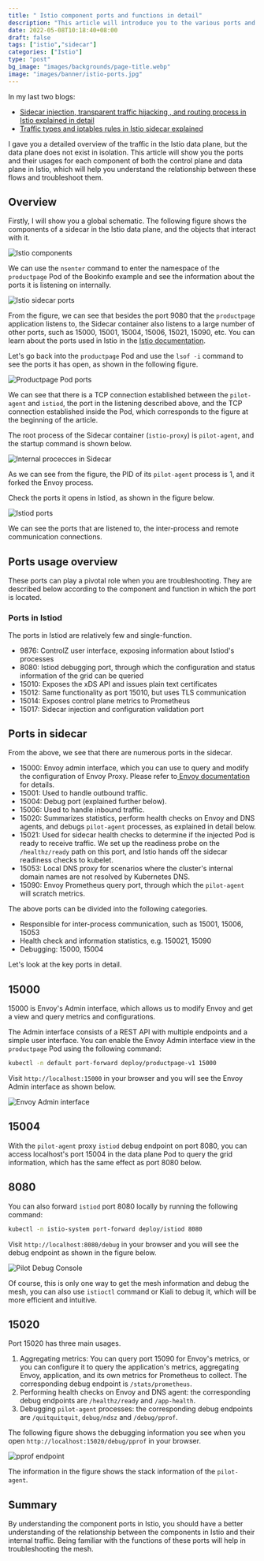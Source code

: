 ```yaml
---
title: " Istio component ports and functions in detail"
description: "This article will introduce you to the various ports and functions of the Istio control plane and data plane."
date: 2022-05-08T10:18:40+08:00
draft: false
tags: ["istio","sidecar"]
categories: ["Istio"]
type: "post"
bg_image: "images/backgrounds/page-title.webp"
image: "images/banner/istio-ports.jpg"
---
```


In my last two blogs:

- [Sidecar injection, transparent traffic hijacking , and routing process in Istio explained in detail](/en/blog/sidecar-injection-iptables-and-traffic-routing/)
- [Traffic types and iptables rules in Istio sidecar explained](/en/blog/istio-sidecar-traffic-types/)

I gave you a detailed overview of the traffic in the Istio data plane, but the data plane does not exist in isolation. This article will show you the ports and their usages for each component of both the control plane and data plane in Istio, which will help you understand the relationship between these flows and troubleshoot them.

## Overview

Firstly, I will show you a global schematic. The following figure shows the components of a sidecar in the Istio data plane, and the objects that interact with it.

![Istio components](istio-ports-components.webp)

We can use the `nsenter` command to enter the namespace of the `productpage` Pod of the Bookinfo example and see the information about the ports it is listening on internally.

![Istio sidecar ports](sidecar-ports.webp)

From the figure, we can see that besides the port 9080 that the `productpage` application listens to, the Sidecar container also listens to a large number of other ports, such as 15000, 15001, 15004, 15006, 15021, 15090, etc. You can learn about the ports used in Istio in the [Istio documentation](https://istio.io/latest/docs/ops/deployment/requirements/).

Let's go back into the `productpage` Pod and use the `lsof -i` command to see the ports it has open, as shown in the following figure.

![Productpage Pod ports](product-pod-ports.webp)

We can see that there is a TCP connection established between the `pilot-agent` and `istiod`, the port in the listening described above, and the TCP connection established inside the Pod, which corresponds to the figure at the beginning of the article.

The root process of the Sidecar container (`istio-proxy`) is `pilot-agent`, and the startup command is shown below.

![Internal procecces in Sidecar](sidecar-procecces.webp)

As we can see from the figure, the PID of its `pilot-agent` process is 1, and it forked the Envoy process.

Check the ports it opens in Istiod, as shown in the figure below.

![Istiod ports](sidecar-lsof.webp)

We can see the ports that are listened to, the inter-process and remote communication connections.

## Ports usage overview

These ports can play a pivotal role when you are troubleshooting. They are described below according to the component and function in which the port is located.

### Ports in Istiod

The ports in Istiod are relatively few and single-function.

- 9876: ControlZ user interface, exposing information about Istiod's processes
- 8080: Istiod debugging port, through which the configuration and status information of the grid can be queried
- 15010: Exposes the xDS API and issues plain text certificates
- 15012: Same functionality as port 15010, but uses TLS communication
- 15014: Exposes control plane metrics to Prometheus
- 15017: Sidecar injection and configuration validation port

## Ports in sidecar

From the above, we see that there are numerous ports in the sidecar.

- 15000: Envoy admin interface, which you can use to query and modify the configuration of Envoy Proxy. Please refer to[ Envoy documentation](https://www.envoyproxy.io/docs/envoy/latest/operations/admin) for details.
- 15001: Used to handle outbound traffic.
- 15004: Debug port (explained further below).
- 15006: Used to handle inbound traffic.
- 15020: Summarizes statistics, perform health checks on Envoy and DNS agents, and debugs `pilot-agent` processes, as explained in detail below.
- 15021: Used for sidecar health checks to determine if the injected Pod is ready to receive traffic. We set up the readiness probe on the `/healthz/ready` path on this port, and Istio hands off the sidecar readiness checks to kubelet.
- 15053: Local DNS proxy for scenarios where the cluster's internal domain names are not resolved by Kubernetes DNS.
- 15090: Envoy Prometheus query port, through which the `pilot-agent` will scratch metrics.

The above ports can be divided into the following categories.

- Responsible for inter-process communication, such as 15001, 15006, 15053
- Health check and information statistics, e.g. 150021, 15090
- Debugging: 15000, 15004

Let's look at the key ports in detail.

## 15000

15000 is Envoy's Admin interface, which allows us to modify Envoy and get a view and query metrics and configurations.

The Admin interface consists of a REST API with multiple endpoints and a simple user interface. You can enable the Envoy Admin interface view in the `productpage` Pod using the following command:

```bash
kubectl -n default port-forward deploy/productpage-v1 15000
```

Visit `http://localhost:15000` in your browser and you will see the Envoy Admin interface as shown below.

![Envoy Admin interface](envoy-admin.webp)

## 15004

With the `pilot-agent` proxy `istiod` debug endpoint on port 8080, you can access localhost's port 15004 in the data plane Pod to query the grid information, which has the same effect as port 8080 below.

## 8080

You can also forward `istiod` port 8080 locally by running the following command:

```bash
kubectl -n istio-system port-forward deploy/istiod 8080
```

Visit `http://localhost:8080/debug` in your browser and you will see the debug endpoint as shown in the figure below.

![Pilot Debug Console](pilot-debug-console.webp)

Of course, this is only one way to get the mesh information and debug the mesh, you can also use `istioctl` command or Kiali to debug it, which will be more efficient and intuitive.

## 15020

Port 15020 has three main usages.

1. Aggregating metrics: You can query port 15090 for Envoy's metrics, or you can configure it to query the application's metrics, aggregating Envoy, application, and its own metrics for Prometheus to collect. The corresponding debug endpoint is `/stats/prometheus`. 
2. Performing health checks on Envoy and DNS agent: the corresponding debug endpoints are `/healthz/ready` and `/app-health`.
3. Debugging `pilot-agent` processes: the corresponding debug endpoints are `/quitquitquit`, `debug/ndsz` and `/debug/pprof`.

The following figure shows the debugging information you see when you open `http://localhost:15020/debug/pprof` in your browser.

![pprof endpoint](pprof.webp)

The information in the figure shows the stack information of the `pilot-agent`.

## Summary

By understanding the component ports in Istio, you should have a better understanding of the relationship between the components in Istio and their internal traffic. Being familiar with the functions of these ports will help in troubleshooting the mesh.
